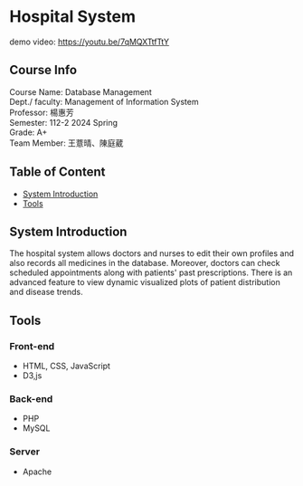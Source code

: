 # Hospital System

demo video: <https://youtu.be/7qMQXTtfTtY>

## Course Info

Course Name: Database Management  
Dept./ faculty: Management of Information System  
Professor: 楊惠芳  
Semester: 112-2 2024 Spring  
Grade: A+  
Team Member: 王薏晴、陳庭葳

## Table of Content

- [System Introduction](#system-introduction)
- [Tools](#tools)

## System Introduction

The hospital system allows doctors and nurses to edit their own profiles and also records all medicines in the database. Moreover, doctors can check scheduled appointments along with patients' past prescriptions.
There is an advanced feature to view dynamic visualized plots of patient distribution and disease trends.

## Tools

### Front-end

- HTML, CSS, JavaScript
- D3,js

### Back-end

- PHP
- MySQL

### Server

- Apache  
